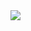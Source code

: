 <img align=center src=https://user-images.githubusercontent.com/62529025/111932713-9dd99a80-8af0-11eb-98eb-9e9c1956fff6.png />
